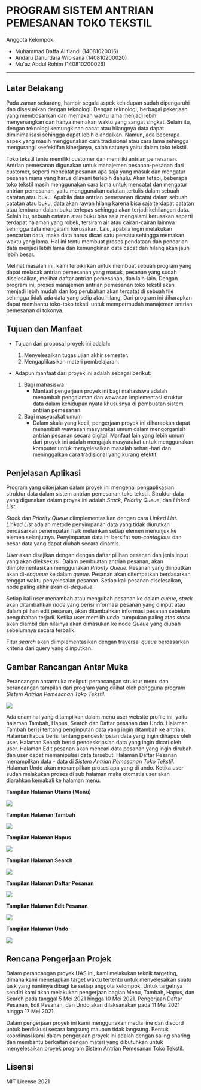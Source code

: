 # PROGRAM SISTEM ANTRIAN PEMESANAN TOKO TEKSTIL

Anggota Kelompok:
* Muhammad Daffa Alifiandi (14081020016)
* Andaru Danurdara Wibisana (140810200020)
* Mu'az Abdul Rohim (140810200026)
---
## Latar Belakang

Pada zaman sekarang, hampir segala aspek kehidupan sudah dipengaruhi dan disesuaikan dengan teknologi. Dengan teknologi, berbagai pekerjaan yang membosankan dan memakan waktu lama menjadi lebih menyenangkan dan hanya memakan waktu yang sangat singkat. Selain itu, dengan teknologi kemungkinan cacat atau hilangnya data dapat diminimalisasi sehingga dapat lebih diandalkan. Namun, ada beberapa aspek yang masih menggunakan cara tradisional atau cara lama sehingga mengurangi keefektifan kinerjanya, salah satunya yaitu dalam toko tekstil.

Toko tekstil tentu memiliki customer dan memiliki antrian pemesanan. Antrian pemesanan digunakan untuk manajemen pesanan-pesanan dari customer, seperti mencatat pesanan apa saja yang masuk dan mengatur pesanan mana yang harus dilayani terlebih dahulu. Akan tetapi, beberapa toko tekstil masih menggunakan cara lama untuk mencatat dan mengatur antrian pemesanan, yaitu menggunakan catatan tertulis dalam sebuah catatan atau buku. Apabila data antrian pemesanan dicatat dalam sebuah catatan atau buku, data akan rawan hilang karena bisa saja terdapat catatan atau lembaran dalam buku terlepas sehingga akan terjadi kehilangan data. Selain itu, sebuah catatan atau buku bisa saja mengalami kerusakan seperti terdapat halaman yang robek, tersiram air atau cairan-cairan lainnya sehingga data mengalami kerusakan. Lalu, apabila ingin melakukan pencarian data, maka data harus dicari satu persatu sehingga memakan waktu yang lama. Hal ini tentu membuat proses pendataan dan pencarian data menjadi lebih lama dan kemungkinan data cacat dan hilang akan jauh lebih besar.

Melihat masalah ini, kami terpikirkan untuk membuat sebuah program yang dapat melacak antrian pemesanan yang masuk, pesanan yang sudah diselesaikan, melihat daftar antrian pemesanan, dan lain-lain. Dengan program ini, proses manajemen antrian pemesanan toko tekstil akan menjadi lebih mudah dan log perubahan akan tercatat di sebuah file sehingga tidak ada data yang selip atau hilang. Dari program ini diharapkan dapat membantu toko-toko tekstil untuk mempermudah manajemen antrian pemesanan di tokonya.

## Tujuan dan Manfaat

* Tujuan dari proposal proyek ini adalah:
    1. Menyelesaikan tugas ujian akhir semester.
    2. Mengaplikasikan materi pembelajaran.

* Adapun manfaat dari proyek ini adalah sebagai berikut:
    1. Bagi mahasiswa
        - Manfaat pengerjaan proyek ini bagi mahasiswa adalah menambah pengalaman dan wawasan implementasi struktur data dalam kehidupan nyata khususnya di pembuatan sistem antrian pemesanan.
    2. Bagi masyarakat umum
        - Dalam skala yang kecil, pengerjaan proyek ini diharapkan dapat menambah wawasan masyarakat umum dalam mengorganisir antrian pesanan secara digital. Manfaat lain yang lebih umum dari proyek ini adalah mengajak masyarakat untuk menggunakan komputer untuk menyelesaikan masalah sehari-hari dan meninggalkan cara tradisional yang kurang efektif.

## Penjelasan Aplikasi

Program yang dikerjakan dalam proyek ini mengenai pengaplikasian struktur data dalam sistem antrian pemesanan toko tekstil. Struktur data yang digunakan dalam proyek ini adalah _Stack_, _Priority Queue_, dan _Linked List_.

_Stack_ dan _Priority Queue_ diimplementasikan dengan cara _Linked List_. _Linked List_ adalah metode penyimpanan data yang tidak diurutkan berdasarkan penempatan fisik melainkan setiap elemen menunjuk ke elemen selanjutnya. Penyimpanan data ini bersifat _non-contagious_ dan besar data yang dapat diubah secara dinamis.

_User_ akan  disajikan dengan dengan daftar pilihan pesanan dan jenis input yang akan dieksekusi. Dalam pembuatan antrian pesanan, akan diimplementasikan menggunakan _Priority Queue_. Pesanan yang diinputkan akan di-_enqueue_ ke dalam _queue_. Pesanan akan ditempatkan berdasarkan tenggat waktu penyelesaian pesanan. Setiap kali pesanan diselesaikan, node paling akhir akan di-_dequeue_.

Setiap kali _user_ menambah atau mengubah pesanan ke dalam _queue_, _stack_ akan ditambahkan _node_ yang berisi informasi pesanan yang diinput atau dalam pilihan edit pesanan, akan ditambahkan informasi pesanan sebelum pengubahan terjadi. Ketika _user_ memilih _undo_, tumpukan paling atas _stack_ akan diambil dan nilainya akan dimasukan ke node _Queue_ yang diubah sebelumnya secara terbalik.

Fitur _search_ akan diimplementasikan dengan traversal _queue_ berdasarkan kriteria dari query yang diinputkan.

## Gambar Rancangan Antar Muka
<!--
Buat rancangan antar muka selengkap mungkin sesuai fungsi aplikasinya. rancangan antar muka
diusahakan serapih dan seindah mungkin. tools yang digunakan dalam pembuatan rancangan gambar
dibebaskan sesuai kreatifitas kalian
!-->

Perancangan antarmuka meliputi perancangan struktur menu dan perancangan tampilan dari program yang dilihat oleh pengguna program _Sistem Antrian Pemesanan Toko Tekstil_.

![](/images/diagram.png)

Ada enam hal yang ditampilkan dalam menu user website profile ini, yaitu halaman Tambah, Hapus, Search dan Daftar pesanan dan Undo. Halaman Tambah berisi tentang penginputan data yang ingin ditambah ke antrian. Halaman hapus berisi tentang pendeskripsian data yang ingin dihapus oleh user. Halaman Search berisi pendeskripsian data yang ingin dicari oleh user. Halaman Edit pesanan akan mencari data pesanan yang ingin dirubah dan user dapat memanipulasi data tersebut. Halaman Daftar Pesanan menampilkan data - data di _Sistem Antrian Pemesanan Toko Tekstil_. Halaman Undo akan menampilkan proses apa yang di undo. Ketika user sudah melakukan proses di sub halaman maka otomatis user akan diarahkan kemabali ke halaman menu. 

**Tampilan Halaman Utama (Menu)**

![](/images/menu.png)

**Tampilan Halaman Tambah**

![](/images/tambah.png)

**Tampilan Halaman Hapus**

![](/images/hapus.png)

**Tampilan Halaman Search**

![](/images/search.png)

**Tampilan Halaman Daftar Pesanan**

![](/images/daftar.png)

**Tampilan Halaman Edit Pesanan**

![](/images/edit.png)

**Tampilan Halaman Undo**

![](/images/undo.png)

## Rencana Pengerjaan Projek
<!--
Dalam kondisi pandemi seperti ini, tidak memungkinkan untuk bertemu bertatap muka. Maka dari itu
jelaskan bagaimana kalian bekerja sama, berkoordinasi, pembagian kerja.Tools apa yang kalian gunakan
untuk bekerja bersama sama cth github, google docs, google meet>ibebaskan sesuai kreatifitas kalian
!-->

Dalam perancangan proyek UAS ini, kami melakukan teknik targeting, dimana kami menetapkan target waktu tertentu untuk menyelesaikan suatu task yang nantinya dibagi ke setiap anggota kelompok. Untuk targetnya sendiri kami akan melakukan pengerjaan bagian Menu, Tambah, Hapus, dan Search pada tanggal 5 Mei 2021 hingga 10 Mei 2021. Pengerjaan Daftar Pesanan, Edit Pesanan, dan Undo akan dilaksanakan pada 11 Mei 2021  hingga 17 Mei 2021.

Dalam pengerjaan proyek ini kami menggunakan media line dan discord untuk berdiskusi secara langsung maupun tidak langsung. Bentuk koordinasi kami dalam pengerjaan proyek ini adalah dengan saling sharing dan membantu berkaitan dengan materi yang dibutuhkan untuk menyelesaikan proyek program Sistem Antrian Pemesanan Toko Tekstil.

## Lisensi

MIT License 2021

